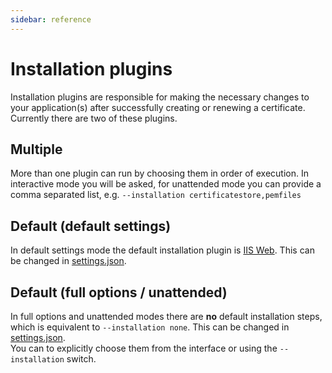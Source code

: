 ```yaml
---
sidebar: reference
---
```


# Installation plugins
Installation plugins are responsible for making the necessary changes to your 
application(s) after successfully creating or renewing a certificate. Currently 
there are two of these plugins.

## Multiple
More than one plugin can run by choosing them in order of execution. In interactive 
mode you will be asked, for unattended mode you can provide a comma separated list, 
e.g. `--installation certificatestore,pemfiles`

## Default (default settings)
In default settings mode the default installation plugin is [IIS Web](/reference/plugins/installation/iisweb). 
This can be changed in [settings.json](/reference/settings).  

## Default (full options / unattended)
In full options and unattended modes there are **no** default installation steps,
which is equivalent to `--installation none`. This can be changed in [settings.json](/reference/settings).  
You can to explicitly choose them from the interface or using the `--installation` switch. 